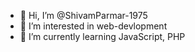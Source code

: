 - 👋 Hi, I’m @ShivamParmar-1975
- 👀 I’m interested in web-devlopment
- 🌱 I’m currently learning JavaScript, PHP

<!---
ShivamParmar-1975/ShivamParmar-1975 is a ✨ special ✨ repository because its `README.md` (this file) appears on your GitHub profile.
You can click the Preview link to take a look at your changes.
--->
